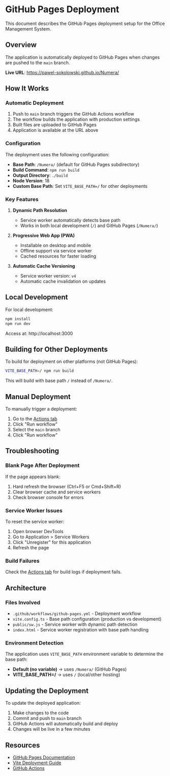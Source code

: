 # GitHub Pages Deployment

This document describes the GitHub Pages deployment setup for the Office Management System.

## Overview

The application is automatically deployed to GitHub Pages when changes are pushed to the `main` branch.

**Live URL**: https://pawel-sokolowski.github.io/Numera/

## How It Works

### Automatic Deployment

1. Push to `main` branch triggers the GitHub Actions workflow
2. The workflow builds the application with production settings
3. Built files are uploaded to GitHub Pages
4. Application is available at the URL above

### Configuration

The deployment uses the following configuration:

- **Base Path**: `/Numera/` (default for GitHub Pages subdirectory)
- **Build Command**: `npm run build`
- **Output Directory**: `./build`
- **Node Version**: 18
- **Custom Base Path**: Set `VITE_BASE_PATH=/` for other deployments

### Key Features

1. **Dynamic Path Resolution**
   - Service worker automatically detects base path
   - Works in both local development (`/`) and GitHub Pages (`/Numera/`)

2. **Progressive Web App (PWA)**
   - Installable on desktop and mobile
   - Offline support via service worker
   - Cached resources for faster loading

3. **Automatic Cache Versioning**
   - Service worker version: `v4`
   - Automatic cache invalidation on updates

## Local Development

For local development:

```bash
npm install
npm run dev
```

Access at: http://localhost:3000

## Building for Other Deployments

To build for deployment on other platforms (not GitHub Pages):

```bash
VITE_BASE_PATH=/ npm run build
```

This will build with base path `/` instead of `/Numera/`.

## Manual Deployment

To manually trigger a deployment:

1. Go to the [Actions tab](../../actions/workflows/github-pages.yml)
2. Click "Run workflow"
3. Select the `main` branch
4. Click "Run workflow"

## Troubleshooting

### Blank Page After Deployment

If the page appears blank:
1. Hard refresh the browser (Ctrl+F5 or Cmd+Shift+R)
2. Clear browser cache and service workers
3. Check browser console for errors

### Service Worker Issues

To reset the service worker:
1. Open browser DevTools
2. Go to Application > Service Workers
3. Click "Unregister" for this application
4. Refresh the page

### Build Failures

Check the [Actions tab](../../actions) for build logs if deployment fails.

## Architecture

### Files Involved

- `.github/workflows/github-pages.yml` - Deployment workflow
- `vite.config.ts` - Base path configuration (production vs development)
- `public/sw.js` - Service worker with dynamic path detection
- `index.html` - Service worker registration with base path handling

### Environment Detection

The application uses `VITE_BASE_PATH` environment variable to determine the base path:
- **Default (no variable)** → uses `/Numera/` (GitHub Pages)
- **VITE_BASE_PATH=/** → uses `/` (local/other hosting)

## Updating the Deployment

To update the deployed application:

1. Make changes to the code
2. Commit and push to `main` branch
3. GitHub Actions will automatically build and deploy
4. Changes will be live in a few minutes

## Resources

- [GitHub Pages Documentation](https://docs.github.com/en/pages)
- [Vite Deployment Guide](https://vitejs.dev/guide/static-deploy.html#github-pages)
- [GitHub Actions](https://docs.github.com/en/actions)
